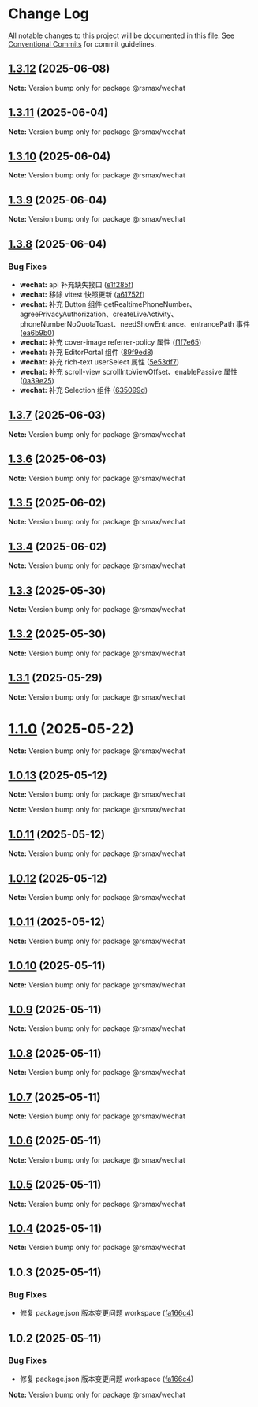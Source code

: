 # Change Log

All notable changes to this project will be documented in this file.
See [Conventional Commits](https://conventionalcommits.org) for commit guidelines.

## [1.3.12](https://github.com/remaxjs/remax/compare/v1.3.11...v1.3.12) (2025-06-08)

**Note:** Version bump only for package @rsmax/wechat

## [1.3.11](https://github.com/remaxjs/remax/compare/v1.3.8...v1.3.11) (2025-06-04)

**Note:** Version bump only for package @rsmax/wechat

## [1.3.10](https://github.com/remaxjs/remax/compare/v1.3.9...v1.3.10) (2025-06-04)

**Note:** Version bump only for package @rsmax/wechat

## [1.3.9](https://github.com/remaxjs/remax/compare/v1.3.8...v1.3.9) (2025-06-04)

**Note:** Version bump only for package @rsmax/wechat

## [1.3.8](https://github.com/remaxjs/remax/compare/v1.3.7...v1.3.8) (2025-06-04)

### Bug Fixes

- **wechat:** api 补充缺失接口 ([e1f285f](https://github.com/remaxjs/remax/commit/e1f285f147527b8061f1a44d2c9d8d0e6a3ef1b2))
- **wechat:** 移除 vitest 快照更新 ([a61752f](https://github.com/remaxjs/remax/commit/a61752f7188f0f37566943a4f8dcf3fdffc1b272))
- **wechat:** 补充 Button 组件 getRealtimePhoneNumber、agreePrivacyAuthorization、createLiveActivity、phoneNumberNoQuotaToast、needShowEntrance、entrancePath 事件 ([ea6b9b0](https://github.com/remaxjs/remax/commit/ea6b9b09a8654332c88352452171759996f9f1fa))
- **wechat:** 补充 cover-image referrer-policy 属性 ([f1f7e65](https://github.com/remaxjs/remax/commit/f1f7e6543f9c2012eec6c0bf00379b7d2fa49a61))
- **wechat:** 补充 EditorPortal 组件 ([89f9ed8](https://github.com/remaxjs/remax/commit/89f9ed8b88ab06c7cb9e2a4ae4f51d5be3d93b71))
- **wechat:** 补充 rich-text userSelect 属性 ([5e53df7](https://github.com/remaxjs/remax/commit/5e53df7112ab7a9f724be8d07a531c69032e92de))
- **wechat:** 补充 scroll-view scrollIntoViewOffset、enablePassive 属性 ([0a39e25](https://github.com/remaxjs/remax/commit/0a39e25b140a6f3b895f01f54675ae07f8c0e302))
- **wechat:** 补充 Selection 组件 ([635099d](https://github.com/remaxjs/remax/commit/635099db667af1e745a741e6423bdb7f9c408994))

## [1.3.7](https://github.com/remaxjs/remax/compare/v1.3.6...v1.3.7) (2025-06-03)

**Note:** Version bump only for package @rsmax/wechat

## [1.3.6](https://github.com/remaxjs/remax/compare/v1.3.5...v1.3.6) (2025-06-03)

**Note:** Version bump only for package @rsmax/wechat

## [1.3.5](https://github.com/remaxjs/remax/compare/v1.3.4...v1.3.5) (2025-06-02)

**Note:** Version bump only for package @rsmax/wechat

## [1.3.4](https://github.com/remaxjs/remax/compare/v1.3.3...v1.3.4) (2025-06-02)

**Note:** Version bump only for package @rsmax/wechat

## [1.3.3](https://github.com/remaxjs/remax/compare/v1.3.2...v1.3.3) (2025-05-30)

**Note:** Version bump only for package @rsmax/wechat

## [1.3.2](https://github.com/remaxjs/remax/compare/v1.3.1...v1.3.2) (2025-05-30)

**Note:** Version bump only for package @rsmax/wechat

## [1.3.1](https://github.com/remaxjs/remax/compare/v1.1.2...v1.3.1) (2025-05-29)

**Note:** Version bump only for package @rsmax/wechat

# [1.1.0](https://github.com/remaxjs/remax/compare/v1.0.13...v1.1.0) (2025-05-22)

**Note:** Version bump only for package @rsmax/wechat

## [1.0.13](https://github.com/remaxjs/remax/compare/v1.0.12...v1.0.13) (2025-05-12)

**Note:** Version bump only for package @rsmax/wechat

**Note:** Version bump only for package @rsmax/wechat

## [1.0.11](https://github.com/remaxjs/remax/compare/v1.0.12...v1.0.11) (2025-05-12)

**Note:** Version bump only for package @rsmax/wechat

## [1.0.12](https://github.com/remaxjs/remax/compare/v1.0.11...v1.0.12) (2025-05-12)

**Note:** Version bump only for package @rsmax/wechat

## [1.0.11](https://github.com/remaxjs/remax/compare/v1.0.10...v1.0.11) (2025-05-12)

**Note:** Version bump only for package @rsmax/wechat

## [1.0.10](https://github.com/remaxjs/remax/compare/v1.0.9...v1.0.10) (2025-05-11)

**Note:** Version bump only for package @rsmax/wechat

## [1.0.9](https://github.com/remaxjs/remax/compare/v1.0.8...v1.0.9) (2025-05-11)

**Note:** Version bump only for package @rsmax/wechat

## [1.0.8](https://github.com/remaxjs/remax/compare/v1.0.7...v1.0.8) (2025-05-11)

**Note:** Version bump only for package @rsmax/wechat

## [1.0.7](https://github.com/remaxjs/remax/compare/v1.0.6...v1.0.7) (2025-05-11)

**Note:** Version bump only for package @rsmax/wechat

## [1.0.6](https://github.com/remaxjs/remax/compare/v1.0.5...v1.0.6) (2025-05-11)

**Note:** Version bump only for package @rsmax/wechat

## [1.0.5](https://github.com/remaxjs/remax/compare/v1.0.4...v1.0.5) (2025-05-11)

**Note:** Version bump only for package @rsmax/wechat

## [1.0.4](https://github.com/remaxjs/remax/compare/v1.0.3...v1.0.4) (2025-05-11)

**Note:** Version bump only for package @rsmax/wechat

## 1.0.3 (2025-05-11)

### Bug Fixes

- 修复 package.json 版本变更问题 workspace ([fa166c4](https://github.com/remaxjs/remax/commit/fa166c4bfd9adfe7e4f2e061a44d9f90a4ca914d))

## 1.0.2 (2025-05-11)

### Bug Fixes

- 修复 package.json 版本变更问题 workspace ([fa166c4](https://github.com/remaxjs/remax/commit/fa166c4bfd9adfe7e4f2e061a44d9f90a4ca914d))

**Note:** Version bump only for package @rsmax/wechat
